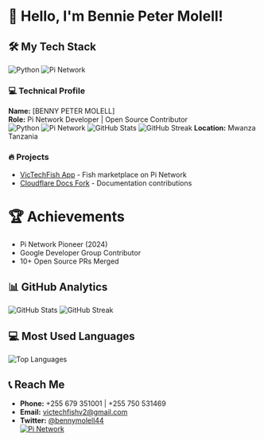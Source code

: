# 👋 Hello, I'm Bennie Peter Molell!

## 🛠️ My Tech Stack
![Python](https://img.shields.io/badge/Python-3776AB?logo=python&logoColor=white)
![Pi Network](https://img.shields.io/badge/Pi_Network-FF9900?logo=pi&logoColor=white)
### 💻 Technical Profile
**Name:** [BENNY PETER MOLELL]  
**Role:** Pi Network Developer | Open Source Contributor  
![Python](https://img.shields.io/badge/Python-3776AB?logo=python&logoColor=white)
![Pi Network](https://img.shields.io/badge/Pi_Network-FF9900?logo=pi&logoColor=white)
![GitHub Stats](https://github-readme-stats.vercel.app/api?username=benniepeter&show_icons=true&theme=dark)
   ![GitHub Streak](https://streak-stats.demolab.com/?user=benniepeter&theme=dark)
**Location:** Mwanza Tanzania 

### 🔥 Projects
- [VicTechFish App](https://victechfish-v2.com) - Fish marketplace on Pi Network  
- [Cloudflare Docs Fork](https://github.com/benniepeter/cloudflare-docs) - Documentation contributions  

# 🏆 Achievements
- Pi Network Pioneer (2024)
- Google Developer Group Contributor
- 10+ Open Source PRs Merged

## 📊 GitHub Analytics
![GitHub Stats](https://github-readme-stats.vercel.app/api?username=benniepeter&show_icons=true&theme=dark)
![GitHub Streak](https://streak-stats.demolab.com/?user=benniepeter&theme=dark)
## 💻 Most Used Languages
![Top Languages](https://github-readme-stats.vercel.app/api/top-langs/?username=benniepeter&layout=compact&theme=dark&hide=html,css)
## 📞 Reach Me
- **Phone:** +255 679 351001 | +255 750 531469  
- **Email:** [victechfishv2@gmail.com](mailto:victechfishv2@gmail.com)  
- **Twitter:** [@bennymolell44](https://twitter.com/bennymolel144)  
[![Pi Network](https://img.shields.io/badge/Pi_Network-FF9900?logo=pi&logoColor=white)](https://minepi.com/benniepeter)
